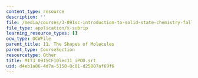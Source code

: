 ```yaml
---
content_type: resource
description: ''
file: /media/courses/3-091sc-introduction-to-solid-state-chemistry-fall-2010/d4eb1a864d7a51588c01d25807af69f6_MIT3_091SCF10lec11_iPOD.vtt
file_type: application/x-subrip
learning_resource_types: []
ocw_type: OCWFile
parent_title: 11. The Shapes of Molecules
parent_type: CourseSection
resourcetype: Other
title: MIT3_091SCF10lec11_iPOD.srt
uid: d4eb1a86-4d7a-5158-8c01-d25807af69f6
---
```

